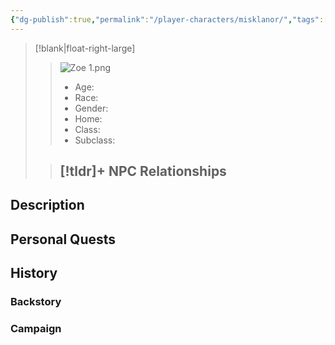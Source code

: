 ```yaml
---
{"dg-publish":true,"permalink":"/player-characters/misklanor/","tags":["PC"]}
---
```


>[!blank|float-right-large]
>>![Zoe 1.png](/img/user/z_Assets/Zoe%201.png)
>>- Age: 
>>- Race: 
>>- Gender: 
>>- Home: 
>>- Class: 
>>- Subclass: 
>
>>[!tldr]+ NPC Relationships
>>- 


## Description

## Personal Quests


## History


### Backstory


### Campaign
